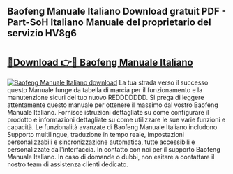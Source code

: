 ## Baofeng Manuale Italiano Download gratuit PDF - Part-SoH Italiano Manuale del proprietario del servizio HV8g6

# <h2><a href="http://df9f5l.blite.top/?on=Baofeng+Manuale+Italiano">🔗Download 👉🔴 Baofeng Manuale Italiano</a></h2>

[![Baofeng Manuale Italiano download](https://i.imgur.com/lujVjoI.png)](http://df9f5l.blite.top/?on=Baofeng+Manuale+Italiano)
La tua strada verso il successo questo Manuale funge da tabella di marcia per il funzionamento e la manutenzione sicuri del tuo nuovo REDDDDDDD. Si prega di leggere attentamente questo manuale per ottenere il massimo dal vostro Baofeng Manuale Italiano. Fornisce istruzioni dettagliate su come configurare il prodotto e informazioni dettagliate su come utilizzare le sue varie funzioni e capacità. Le funzionalità avanzate di Baofeng Manuale Italiano includono Supporto multilingue, traduzione in tempo reale, impostazioni personalizzabili e sincronizzazione automatica, tutte accessibili e personalizzate dall'interfaccia. In contatto con noi per il supporto Baofeng Manuale Italiano. In caso di domande o dubbi, non esitare a contattare il nostro team di assistenza clienti dedicato.

